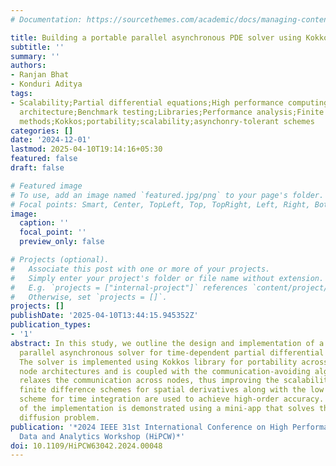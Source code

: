 ```yaml
---
# Documentation: https://sourcethemes.com/academic/docs/managing-content/

title: Building a portable parallel asynchronous PDE solver using Kokkos
subtitle: ''
summary: ''
authors:
- Ranjan Bhat
- Konduri Aditya
tags:
- Scalability;Partial differential equations;High performance computing;Conferences;Buildings;Computer
  architecture;Benchmark testing;Libraries;Performance analysis;Finite difference
  methods;Kokkos;portability;scalability;asynchonry-tolerant schemes
categories: []
date: '2024-12-01'
lastmod: 2025-04-10T19:14:16+05:30
featured: false
draft: false

# Featured image
# To use, add an image named `featured.jpg/png` to your page's folder.
# Focal points: Smart, Center, TopLeft, Top, TopRight, Left, Right, BottomLeft, Bottom, BottomRight.
image:
  caption: ''
  focal_point: ''
  preview_only: false

# Projects (optional).
#   Associate this post with one or more of your projects.
#   Simply enter your project's folder or file name without extension.
#   E.g. `projects = ["internal-project"]` references `content/project/deep-learning/index.md`.
#   Otherwise, set `projects = []`.
projects: []
publishDate: '2025-04-10T13:44:15.945352Z'
publication_types:
- '1'
abstract: In this study, we outline the design and implementation of a portable massively
  parallel asynchronous solver for time-dependent partial differential equations (PDEs).
  The solver is implemented using Kokkos library for portability across different
  node architectures and is coupled with the communication-avoiding algorithm that
  relaxes the communication across nodes, thus improving the scalability. Asynchrony-tolerant
  finite difference schemes for spatial derivatives along with the low storage Runge-Kutta
  scheme for time integration are used to achieve high-order accuracy. The efficacy
  of the implementation is demonstrated using a mini-app that solves the three-dimensional
  diffusion problem.
publication: '*2024 IEEE 31st International Conference on High Performance Computing,
  Data and Analytics Workshop (HiPCW)*'
doi: 10.1109/HiPCW63042.2024.00048
---
```

